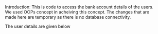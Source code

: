 Introduction:
This is code to access the bank account details of the users. 
We used OOPs concept in acheiving this concept.
The changes that are made here are temporary as there is no database connectivity.

The user details are given below 
